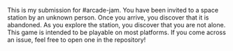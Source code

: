    This is my submission for #arcade-jam. You have been invited to a space station by an unknown person. Once you arrive, you discover that it is abandoned. As you explore the station, you discover that you are not alone. This game is intended to be playable on most platforms. If you come across an issue, feel free to open one in the repository!
